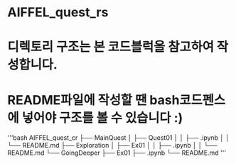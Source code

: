 # AIFFEL_quest_rs
# 디렉토리 구조는 본 코드블럭을 참고하여 작성합니다.
# README파일에 작성할 땐 bash코드펜스에 넣어야 구조를 볼 수 있습니다 :)
'''bash
AIFFEL_quest_cr
├── MainQuest
│   ├── Quest01
│   │   ├── .ipynb
│   │   └── README.md
├── Exploration
│   ├── Ex01
│   │   ├── .ipynb
│   │   └── README.md
└── GoingDeeper
    ├── Ex01
        ├── .ipynb
        └── README.md
'''

